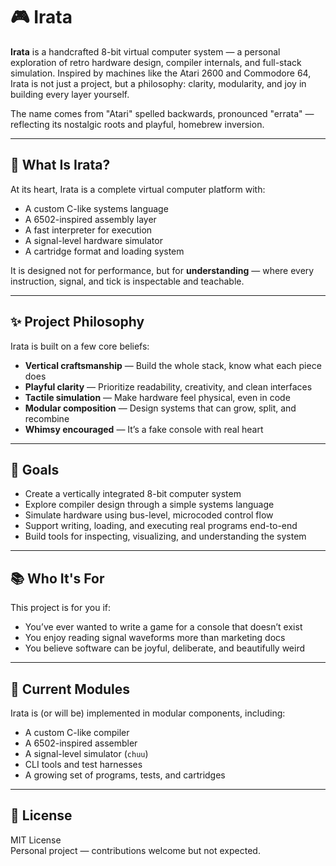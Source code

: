 # 🎮 Irata

**Irata** is a handcrafted 8-bit virtual computer system — a personal exploration of retro hardware design, compiler internals, and full-stack simulation. Inspired by machines like the Atari 2600 and Commodore 64, Irata is not just a project, but a philosophy: clarity, modularity, and joy in building every layer yourself.

The name comes from "Atari" spelled backwards, pronounced "errata" — reflecting its nostalgic roots and playful, homebrew inversion.

---

## 🧠 What Is Irata?

At its heart, Irata is a complete virtual computer platform with:

- A custom C-like systems language
- A 6502-inspired assembly layer
- A fast interpreter for execution
- A signal-level hardware simulator
- A cartridge format and loading system

It is designed not for performance, but for **understanding** — where every instruction, signal, and tick is inspectable and teachable.

---

## ✨ Project Philosophy

Irata is built on a few core beliefs:

- **Vertical craftsmanship** — Build the whole stack, know what each piece does  
- **Playful clarity** — Prioritize readability, creativity, and clean interfaces  
- **Tactile simulation** — Make hardware feel physical, even in code  
- **Modular composition** — Design systems that can grow, split, and recombine  
- **Whimsy encouraged** — It’s a fake console with real heart

---

## 🎯 Goals

- Create a vertically integrated 8-bit computer system
- Explore compiler design through a simple systems language
- Simulate hardware using bus-level, microcoded control flow
- Support writing, loading, and executing real programs end-to-end
- Build tools for inspecting, visualizing, and understanding the system

---

## 📚 Who It's For

This project is for you if:
- You’ve ever wanted to write a game for a console that doesn’t exist
- You enjoy reading signal waveforms more than marketing docs
- You believe software can be joyful, deliberate, and beautifully weird

---

## 🧪 Current Modules

Irata is (or will be) implemented in modular components, including:

- A custom C-like compiler
- A 6502-inspired assembler
- A signal-level simulator (`chuu`)
- CLI tools and test harnesses
- A growing set of programs, tests, and cartridges

---

## 📄 License

MIT License  
Personal project — contributions welcome but not expected.
